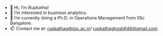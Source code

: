 - 👋 Hi, I’m Rupkatha!
- 👀 I’m interested in business analytics.
- 🌱 I’m currently doing a Ph.D. in Operations Management from IISc Bangalore.
- 📫 Contact me at: rupkathag@iisc.ac.in/ rupkathaghosh646@gmail.com

<!---
rupkathag/rupkathag is a ✨ special ✨ repository because its `README.md` (this file) appears on your GitHub profile.
You can click the Preview link to take a look at your changes.
--->
